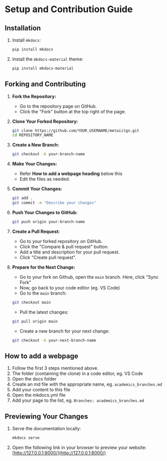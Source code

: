 # Setup and Contribution Guide

## Installation

1. Install `mkdocs`:
    ```sh
    pip install mkdocs
    ```

2. Install the `mkdocs-material` theme:
    ```sh
    pip install mkdocs-material
    ```

## Forking and Contributing

1. **Fork the Repository:**
    - Go to the repository page on GitHub.
    - Click the "Fork" button at the top right of the page.

2. **Clone Your Forked Repository:**
    ```sh
    git clone https://github.com/YOUR_USERNAME/metaiitgn.git
    cd REPOSITORY_NAME
    ```

3. **Create a New Branch:**
    ```sh
    git checkout -b your-branch-name
    ```

4. **Make Your Changes:**
    - Refer **How to add a webpage heading** below this
    - Edit the files as needed.

6. **Commit Your Changes:**
    ```sh
    git add .
    git commit -m "Describe your changes"
    ```

7. **Push Your Changes to GitHub:**
    ```sh
    git push origin your-branch-name
    ```

8. **Create a Pull Request:**
    - Go to your forked repository on GitHub.
    - Click the "Compare & pull request" button.
    - Add a title and description for your pull request.
    - Click "Create pull request".

9. **Prepare for the Next Change:**
    - Go to your fork on Github, open the `main` branch. Here, click "Sync Fork"
    - Now, go back to your code editor (eg. VS Code)
    - Go to the `main` branch:
    ```sh
    git checkout main
    ```
    - Pull the latest changes:
    ```sh
    git pull origin main
    ```
    - Create a new branch for your next change:
    ```sh
    git checkout -b your-next-branch-name
    ```

## How to add a webpage

1. Follow the first 3 steps mentioned above.
2. The folder (containing the clone) in a code editor, eg. VS Code
3. Open the docs folder
4. Create an md file with the appropriate name, eg. `academics_branches.md`
5. Add your content to this file
6. Open the mkdocs.yml file
7. Add your page to the list, eg. `Branches: academics_branches.md` 

## Previewing Your Changes

1. Serve the documentation locally:
    ```sh
    mkdocs serve
    ```

2. Open the following link in your browser to preview your website:
    [http://127.0.0.1:8000/](http://127.0.0.1:8000/)

